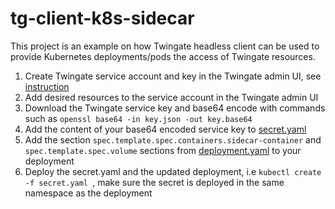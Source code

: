# tg-client-k8s-sidecar
This project is an example on how Twingate headless client can be used to provide Kubernetes deployments/pods the access of Twingate resources.

1. Create Twingate service account and key in the Twingate admin UI, see [instruction](https://www.twingate.com/docs/services)
2. Add desired resources to the service account in the Twingate admin UI
3. Download the Twingate service key and base64 encode with commands such as `openssl base64 -in key.json -out key.base64`
4. Add the content of your base64 encoded service key to [secret.yaml](./secret.yaml)
5. Add the section `spec.template.spec.containers.sidecar-container` and `spec.template.spec.volume` sections from [deployment.yaml](./deployment.yaml) to your deployment
6. Deploy the secret.yaml and the updated deployment, i.e `kubectl create -f secret.yaml `, make sure the secret is deployed in the same namespace as the deployment